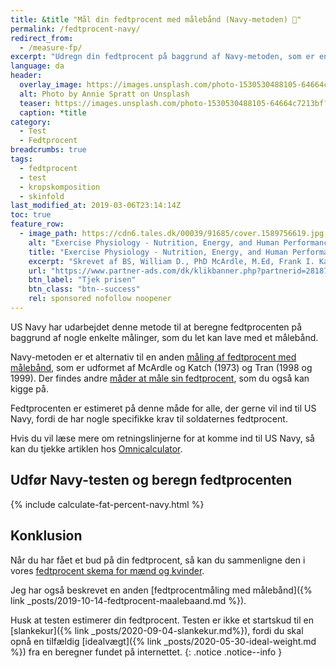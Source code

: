 ```yaml
---
title: &title "Mål din fedtprocent med målebånd (Navy-metoden) 📏"
permalink: /fedtprocent-navy/
redirect_from:
  - /measure-fp/
excerpt: "Udregn din fedtprocent på baggrund af Navy-metoden, som er enkelte kropsmålinger, der kan laves med et målebånd."
language: da
header:
  overlay_image: https://images.unsplash.com/photo-1530530488105-64664c7213bf?ixlib=rb-1.2.1&ixid=eyJhcHBfaWQiOjEyMDd9&auto=format&fit=crop&h=630&w=1200&q=10
  alt: Photo by Annie Spratt on Unsplash
  teaser: https://images.unsplash.com/photo-1530530488105-64664c7213bf?ixlib=rb-1.2.1&ixid=eyJhcHBfaWQiOjEyMDd9&auto=format&fit=crop&h=300&w=400&q=10
  caption: *title
category:
  - Test
  - Fedtprocent
breadcrumbs: true
tags:
  - fedtprocent
  - test
  - kropskomposition
  - skinfold
last_modified_at: 2019-03-06T23:14:14Z
toc: true
feature_row:
  - image_path: https://cdn6.tales.dk/00039/91685/cover.1589756619.jpg
    alt: "Exercise Physiology - Nutrition, Energy, and Human Performance"
    title: "Exercise Physiology - Nutrition, Energy, and Human Performance"
    excerpt: "Skrevet af BS, William D., PhD McArdle, M.Ed, Frank I. Katch, Victor L. Katch."
    url: "https://www.partner-ads.com/dk/klikbanner.php?partnerid=28187&bannerid=55214&htmlurl=https://tales.dk/exercise-physiology_bs_9781451193831"
    btn_label: "Tjek prisen"
    btn_class: "btn--success"
    rel: sponsored nofollow noopener
---
```


US Navy har udarbejdet denne metode til at beregne fedtprocenten på baggrund af nogle enkelte målinger, som du let kan lave med et målebånd.

Navy-metoden er et alternativ til en anden [måling af fedtprocent med målebånd](/fedtprocent-maalebaand/), som er udformet af McArdle og Katch (1973) og Tran (1998 og 1999).
Der findes andre [måder at måle sin fedtprocent](/maal-fedtprocent/), som du også kan kigge på.

Fedtprocenten er estimeret på denne måde for alle, der gerne vil ind til US Navy, fordi de har nogle specifikke krav til soldaternes fedtprocent.

Hvis du vil læse mere om retningslinjerne for at komme ind til US Navy, så kan du tjekke artiklen hos [Omnicalculator](https://www.omnicalculator.com/health/navy-body-fat).

## Udfør Navy-testen og beregn fedtprocenten

{% include calculate-fat-percent-navy.html %}

## Konklusion

Når du har fået et bud på din fedtprocent, så kan du sammenligne den i vores [fedtprocent skema for mænd og kvinder](/fedtprocent-normer/).

Jeg har også beskrevet en anden [fedtprocentmåling med målebånd]({% link _posts/2019-10-14-fedtprocent-maalebaand.md %}). 

Husk at testen estimerer din fedtprocent. Testen er ikke et startskud til en [slankekur]({% link _posts/2020-09-04-slankekur.md%}), fordi du skal opnå en tilfældig [idealvægt]({% link _posts/2020-05-30-ideal-weight.md %}) fra en beregner fundet på internettet.
{: .notice .notice--info }
